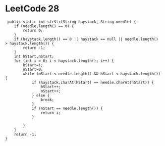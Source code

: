 # LeetCode 28
     public static int strStr(String haystack, String needle) {
        if (needle.length() == 0) {
            return 0;
        }
        if (haystack.length() == 0 || haystack == null || needle.length() > haystack.length()) {
            return -1;
        }
        int hStart,nStart;
        for (int i = 0; i < haystack.length(); i++) {
            hStart=i;
            nStart=0;
            while (nStart < needle.length() && hStart < haystack.length()) {
                if (haystack.charAt(hStart) == needle.charAt(nStart)) {
                    hStart++;
                    nStart++;
                } else {
                    break;
                }
                if (nStart == needle.length()) {
                    return i;
                }

            }
        }
        return -1;
    }
